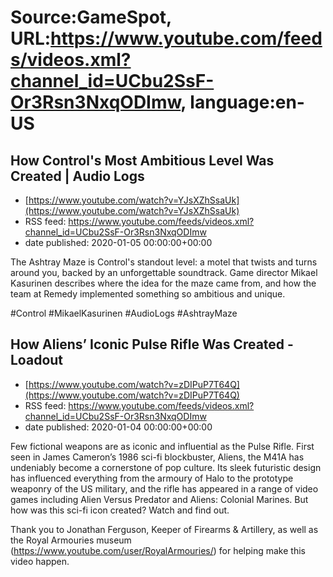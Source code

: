 # Source:GameSpot, URL:https://www.youtube.com/feeds/videos.xml?channel_id=UCbu2SsF-Or3Rsn3NxqODImw, language:en-US

## How Control's Most Ambitious Level Was Created | Audio Logs
 - [https://www.youtube.com/watch?v=YJsXZhSsaUk](https://www.youtube.com/watch?v=YJsXZhSsaUk)
 - RSS feed: https://www.youtube.com/feeds/videos.xml?channel_id=UCbu2SsF-Or3Rsn3NxqODImw
 - date published: 2020-01-05 00:00:00+00:00

The Ashtray Maze is Control's standout level: a motel that twists and turns around you, backed by an unforgettable soundtrack. Game director Mikael Kasurinen describes where the idea for the maze came from, and how the team at Remedy implemented something so ambitious and unique.

#Control #MikaelKasurinen #AudioLogs #AshtrayMaze

## How Aliens’ Iconic Pulse Rifle Was Created  - Loadout
 - [https://www.youtube.com/watch?v=zDIPuP7T64Q](https://www.youtube.com/watch?v=zDIPuP7T64Q)
 - RSS feed: https://www.youtube.com/feeds/videos.xml?channel_id=UCbu2SsF-Or3Rsn3NxqODImw
 - date published: 2020-01-04 00:00:00+00:00

Few fictional weapons are as iconic and influential as the Pulse Rifle. First seen in James Cameron’s 1986 sci-fi blockbuster, Aliens, the M41A has undeniably become a cornerstone of pop culture. Its sleek futuristic design has influenced everything from the armoury of Halo to the prototype weaponry of the US military, and the rifle has appeared in a range of video games including Alien Versus Predator and Aliens: Colonial Marines. But how was this sci-fi icon created? Watch and find out.

Thank you to Jonathan Ferguson, Keeper of Firearms & Artillery, as well as the Royal Armouries museum (https://www.youtube.com/user/RoyalArmouries/) for helping make this video happen.

